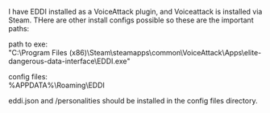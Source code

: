 

I have EDDI installed as a VoiceAttack plugin, and Voiceattack is installed via Steam. THere are other install configs possible so these are the important paths:


path to exe:  
"C:\Program Files (x86)\Steam\steamapps\common\VoiceAttack\Apps\elite-dangerous-data-interface\EDDI.exe"

config files:  
%APPDATA%\Roaming\EDDI  

eddi.json and /personalities should be installed in the config files directory.
